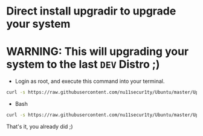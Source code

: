 # Direct install upgradir to upgrade your system
# WARNING: This will upgrading your system to the last `DEV` Distro ;)

- Login as root, and execute this command into your terminal.
```bash
curl -s https://raw.githubusercontent.com/nu11secur1ty/Ubuntu/master/Upgradir/kesterme.py | python3
```
- Bash
```bash
curl -s https://raw.githubusercontent.com/nu11secur1ty/Ubuntu/master/Upgradir/kelemedev.sh | sh
```
That's it, you already did ;)
